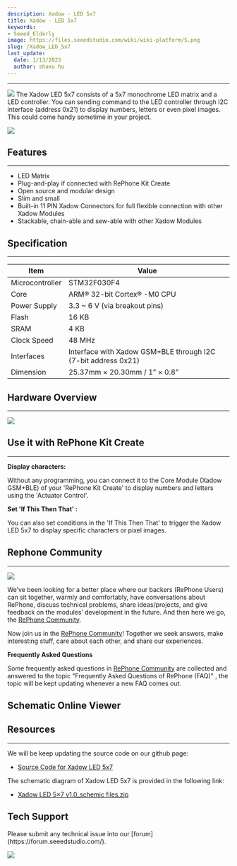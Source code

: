 ```yaml
---
description: Xadow - LED 5x7
title: Xadow - LED 5x7
keywords:
- Seeed_Elderly
image: https://files.seeedstudio.com/wiki/wiki-platform/S.png
slug: /Xadow_LED_5x7
last_update:
  date: 1/13/2023
  author: shuxu hu
---
```


---
![](https://files.seeedstudio.com/wiki/Xadow_LED_5x7/images/Xadow_LED_5x7.JPG)
The Xadow LED 5x7 consists of a 5x7 monochrome LED matrix and a LED controller. You can sending command to the LED controller through I2C interface (address 0x21) to display numbers, letters or even pixel images. This could come handy sometime in your project.

[![](https://files.seeedstudio.com/wiki/Xadow_LED_5x7/images/300px-Get_One_Now_Banner.png)](https://www.seeedstudio.com/Xadow-LED-5-x-7-p-2561.html)

## Features
---
- LED Matrix
- Plug-and-play if connected with RePhone Kit Create
- Open source and modular design
- Slim and small
- Built-in 11 PIN Xadow Connectors for full flexible connection with other Xadow Modules
- Stackable, chain-able and sew-able with other Xadow Modules

## Specification
---
|Item|Value|
|---|---|
|Microcontroller|	STM32F030F4
|Core|	ARM® 32-bit Cortex® -M0 CPU
|Power Supply|	3.3 ~ 6 V (via breakout pins)
|Flash|	16 KB
|SRAM	|4 KB
|Clock Speed|	48 MHz
|Interfaces|	Interface with Xadow GSM+BLE through I2C (7-bit address 0x21)
|Dimension|	25.37mm × 20.30mm / 1” × 0.8”


## Hardware Overview
---
![](https://files.seeedstudio.com/wiki/Xadow_LED_5x7/images/800px-Xadow_LED_5x7.png)

## Use it with RePhone Kit Create
---
**Display characters:**

 Without any programming, you can connect it to the Core Module (Xadow GSM+BLE) of your 'RePhone Kit Create' to display numbers and letters using the 'Actuator Control'.

**Set 'If This Then That' :**

 You can also set conditions in the 'If This Then That' to trigger the Xadow LED 5x7 to display specific characters or pixel images.


## Rephone Community
---
[![](https://files.seeedstudio.com/wiki/Xadow_LED_5x7/images/300px-RePhone_Community-2.png)](https://community.seeedstudio.com/discover.html?t=RePhone)

 We’ve been looking for a better place where our backers (RePhone Users) can sit together, warmly and comfortably, have conversations about RePhone, discuss technical problems, share ideas/projects, and give feedback on the modules’ development in the future. And then here we go, the [RePhone Community](https://community.seeedstudio.com/discover.html?t=RePhone).

 Now join us in the [RePhone Community](https://community.seeedstudio.com/discover.html?t=RePhone)! Together we seek answers, make interesting stuff, care about each other, and share our experiences.

 **Frequently Asked Questions**

 Some frequently asked questions in [RePhone Community](https://community.seeedstudio.com/discover.html?t=RePhone) are collected and answered to the topic "Frequently Asked Questions of RePhone (FAQ)" , the topic will be kept updating whenever a new FAQ comes out.


## Schematic Online Viewer
<div className="altium-ecad-viewer" data-project-src="https://files.seeedstudio.com/wiki/Xadow_LED_5x7/res/202000746_PCBA%3BXadow%20LED%205%C3%977%20v1.0_schemic%20files.zip" style={{borderRadius: '0px 0px 4px 4px', height: 500, borderStyle: 'solid', borderWidth: 1, borderColor: 'rgb(241, 241, 241)', overflow: 'hidden', maxWidth: 1280, maxHeight: 700, boxSizing: 'border-box'}}>
</div>


## Resources
---
We will be keep updating the source code on our github page:

- [Source Code for Xadow LED 5x7](https://github.com/WayenWeng/Xadow_LED_5x7/)

The schematic diagram of Xadow LED 5x7 is provided in the following link:

- [Xadow LED 5×7 v1.0_schemic files.zip](https://files.seeedstudio.com/wiki/Xadow_LED_5x7/res/202000746_PCBA%3BXadow%20LED%205%C3%977%20v1.0_schemic%20files.zip)

## Tech Support
<div>
  Please submit any technical issue into our [forum](https://forum.seeedstudio.com/). <br /><p style={{textAlign: 'center'}}><a href="https://www.seeedstudio.com/act-4.html?utm_source=wiki&utm_medium=wikibanner&utm_campaign=newproducts" target="_blank"><img src="https://files.seeedstudio.com/wiki/Wiki_Banner/new_product.jpg" /></a></p>
</div>
